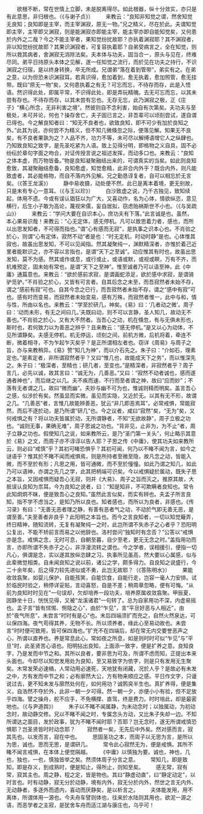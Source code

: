 <!-- { "loadSidebar": true } -->
　　欲根不断，常在世情上立脚，未是脱离得尽。如此根器，纵十分敛实，亦只是有此意思，非归根也。（《与谢子贞》）
　　来教云：“良知非知觉之谓，然舍知觉无良知；良知即是主宰，而主宰渊寂，原无一物。”兄之精义，尽在於此。夫谓知觉即主宰，主宰即又渊寂，则是能渊寂亦即能主宰，能主宰亦即自能知觉矣，又何患於内外之二哉？今之不能主宰者，果知觉纷扰故耶？亦执着渊寂耶？其不渊寂者，非以知觉纷扰故耶？其果识渊寂者，可复容执着耶？自弟受病言之，全在知觉，则所以救其病者，舍渊寂无消除法矣。夫本体与功夫，固当合一，原头与见在，终难尽同。弟平日持原头本体之见解，遂一任知觉之流行，而於见在功夫之持行，不识渊寂之归宿，是以终身转换，卒无所成。兄谓弟“落在着到管带”，弟实有之。在弟之意，以为但恐未识渊寂耳。若真识得，愈加着到，愈无执着，愈加照管，愈无挂带。既曰“原无一物”矣，又何患执着之有无？可忘而忘，不待存而存，此是入悟语。然识得此处，即属平常，不识得此处，即是弄玩精魄。去无可忘而忘，以其未尝有存也。不待存而存，以其未尝有忘也。无存无忘，此乃渊寂之极，正《庄子》“横心所念，无非利害之境”。然彼则自不念利害，始自有次第矣。夫功夫与至极处，未可并论，何也？操存舍亡，夫子固已言之，非吾辈可以顷刻尝试，遂自谓已得也。今之解良知者曰：“知无不良者也，欲致良知，即不可少有加於良知之外。”此其为说，亦何尝不为精义，但不知几微倏忽之际，便落见解。知果无不良矣，有不良者果孰为之？人品不齐，功力不等，未可尽以解缚语增它人之纵肆也。乃知致良知之致字，是先圣吃紧为人语。致上见得分明，即格物之义自具，固不必纷纭於章句字面之吻合，对证传授言说之祖述发挥，而动多口也。来教云：“良知之体本虚，而万物皆备。”物是良知凝聚融结出来的，可谓真实的当矣。如此则良知愈致，其凝聚融结愈备，良知愈虚，知觉愈精，此非合内外乎？既合内外，则凡能致虚者，其必能格物，而自不落内外见解。兄之勤恳谆复者，自可以相忘於无言矣。（《答王龙溪》）
　　静中易收摄，动处便不然，此已是离本着境，更无别故，只是未有专心一意耳。（《与王以珍》）
　　白沙致虚之说，乃千古独见，致知续起，体用不遗。今或有误认猖狂以为广大，又喜动作，名为心体，情欲纵恣，意见横行，后生小子敢为高论，蔑视宋儒，妄自居拟，窃虑贻祸斯世不小也。（《与吴疏山》）
　　来教云：“学问大要在自识本心，庶功夫有下落。”此言诚是也。虽然，本心果易识哉！来教云：“心无定体，感无停机。凡可以致思着力者，感也，而所以出思发知者，不可得而指也。”谓“心有感而无寂”，是执事之识本心也。不肖验之於心，则谓“心有定体，寂然不动”者是也：“时无定机，时动时静”是也。心体惟其寂也，故虽出思发知，不可以见闻指。然其凝聚纯一，渊默精深者，亦惟於着己近里者能默识之，亦不容以言指也，是谓“天下之至诚”。动应惟其有时也，故虽出思发知，莫不为感。然其或作或息，或行或止，或语或默，或视或瞑，万有不齐，而机难预定，固未始有常也，是谓“天下之至神”。惟至诚者乃可以语至神，此《中庸》通篇意也。来教云：“欲於感前求寂，是谓画蛇添足，欲於感中求寂，是谓骑驴觅驴。”不肖验之於心，又皆有可言者。自其后念之未至，而吾寂然者未始不存，谓之“感前有寂”可也。自其今念之已行，而吾寂然者未始不存，谓之“感中有寂”可也。感有时而变易，而寂然者未始变易，感有万殊，而寂然者惟一，此中与和，情与性，所由以名也。来教云：“学至於研几，神矣。《易》曰：‘几者动之微’。周子曰：‘动而未形，有无之间曰几。’夫既曰动，则不可以言静，圣人知几，故动无不善也。”不肖验之於心，又有大不然者。当吾心之动，机在倏忽，有与无俱未形也，斯时也，若何致力以为善恶之辨乎？且来教云：“感无停机。”是又以心为动体，不见所谓静矣。夫感无停机，机无停运，顷刻之间，前机方微，后机将着，牵连不断，微着相寻，不为乍起乍灭矣乎？是正所谓相左者也。窃详《周易》与周子之旨，亦与来教稍异。《易》赞“知几为神”，而以介石先之。朱子曰：“介如石，理素定也。”是素定者，非所谓寂然者乎？又曰“惟几也，故能成天下之务”，而以惟深先之。朱子曰：“极深者，至精也；研几者，至变也。”是精深者，非寂然者乎？周子言几，必先以诚，故其言曰：“诚无为，几善恶。”又曰：“寂然不动者诚也，感而遂通者神也”，而后继之以几。夫不疾而速、不行而至者谓之神，故曰“应而妙”；不落有无者谓之几，故曰“微而幽”。夫妙与幽不可为也，惟诚则精而明矣。盖言吾心之感，似涉於有矣。然虽显而实微，虽见而实隐，又近於无。以其有无不形，故谓之几。“几善恶”者，言惟几故能辨善恶，犹云“非几即恶焉耳”。必常戒惧，常能寂然，而后不逐於动，是乃所谓“研几”也。今之议者，咸曰“寂然”矣，“无为”矣，又何戒惧之有？将以功夫皆属於动，无所谓静者，不知“无欲故静”，周子立极之功也。“诚则无事，果确无难”，周子思诚之功也。“背非见，止非为，为不止”者，周子立静之功也。假使知几之说，如来教所云，是乃“圣门第一关头”，何止略示其意於《易》之文，而周子亦不谆谆以告人耶？子思之传《中庸》，使其功夫如来教所云，则必曰“戒慎”乎？其初可睹恐惧乎？其初可闻，何乃以不睹不闻为言，如今之谜语乎？惟其於不睹不闻而戒惧焉，则是所持者至微至隐，故凡念之动，皆能入微，而不至於有形；凡思之用，皆可通微，而不至於憧憧。如此乃谓之知几，如此乃可以语神，亦谓之先几之学，此其把柄端可识矣。今以戒惧疑於属动，既失子思之本旨，又因戒惧而疑吾心无寂，则并《大易》、周子之旨而灭之。推原其故，大抵误认良知为祟耳。今为良知之说者，曰：“知是知非，不可欺瞒者良知也。常令此知炯炯不昧，便是致吾心之良知。”虽然此言似矣，而实有辨也。夫孟子所言良知，指不学不虑当之，是知乃所以良也。知者感也，而所以为良者，非感也。《传习录》有曰：“无善无恶者理之静，有善有恶者气之动，不动於气即无善无恶，是谓至善。”夫至善者非良乎？此阳明之本旨也。而今之言良知者，一切以知觉簸弄，终日精神，随知流转，无复有凝聚纯一之时，此岂所谓不失赤子之心者乎？恐阳明公复出，不能不矫前言而易之以他辞也。洛村尝问“独知时有念否？”公答以“戒惧亦是念。戒惧之念，无时可息，自朝至暮，自少至老，更无无念之时。”盖指用功而言，亦即所谓不失赤子之心，非浮漫流转之谓也。今之学者，误相援引，便指一切凡心，俱谓是念，实以遂其放纵恣肆之习。执事所见虽高，然大要以心属感，似与此辈微觉相类。自未闻良知之说以前，诸公之学，颇多得力。自良知之说盛行，今二十余年矣，后之得力较先进似或不勇，此岂无故耶？（《答陈明水》）
　　果能收敛翕聚，如婴儿保护，自能孩笑，自能饮食，自能行走，岂容一毫人力安排。试於临民时验之，稍停详妥贴，言动喜怒，自是不差；稍周章忽略，便有可悔。“从前为良知时时见在”一句误却，欠却培养一段功夫，培养原属收敛翕聚。甲辰夏，因静坐十日，恍恍见得，又被“龙溪诸君”一句转了。总为自家用功不深，内虚易摇也。孟子言“皆有怵惕、恻隐之心”，由於“乍见”，言“平旦好恶与人相近”，由於“夜气所息”，未尝言“时时有是心”也。末后四端须扩而充之，自然火然泉达，可以保四海。夜气苟得其养，无物不长。所以须养者，缘此心至易动故也。未尝言“时时便可致用，皆可保四海也。”扩充不在四端后，却在常无内交要誉恶声之心，所谓以直养也。养是常息此心，常如夜之所息，如是则时时可似“乍见”与“平旦”时，此圣贤苦心语也。阳明拈出良知，上面添一致字，便是扩养之意。良知良字，乃是发而中节之和。其所以良者，要非思为可及，所谓不虑而知，正提出本来头面也。今却尽以知觉发用处为良知，至又易致字为依字，则是只有发用无生聚矣。木常发荣必速槁，人常动用必速死，天地犹有闭藏，况於人乎？是故必有未发之中，方有发而中节之和；必有廓然大公，方有物来顺应之感。平日作文字，只谩说过去，更不知未发与廓然处何在，如何用功？诚鹘突半生也。真扩养得，便是集义，自浩然不夺於外，此非一朝一夕可得。然一朝一夕，亦便小小有验，但不足放乎四海。譬之操舟，舵不应手，不免横撑、直驾，终是费力。时时培此，却是最密地也。（《与尹道舆》）
　　朱子以不睹不闻属静，为未动念时；以独属动，为初动念时，故动静交修。兄以不睹不闻之时，专属念头方动，又比朱子失却一边。不知所谓达之面目，发於政事，犹为不睹不闻时耶？否耶？岂无念时，遂无所谓戒慎恐惧耶？岂圣贤皆时时动念耶？
　　寂然者一矣，无先后中外矣。然对感而言，寂其先也。以发而言，寂在中也。
　　思固圣功之本，而周子以无思为言，是所以为思，诚也。思而无思，是谓研几。
　　常令此心寂然无为，便是戒惧。其所不睹不闻言戒惧，在本体上便觉隔越。
　　《中庸》以慎独为要。诚也，神也，几也，独也，一也，慎独皆举之矣。然须体周子分言之意。
　　常知几，即是致知，即是存义，到成熟时，便是知止，得所止，则知至矣。
　　感无常，寂有常，寂其主也。周之静，程之定，皆是物也。其曰“静虚动直”，曰“静定动定”，以时言也。时有动静，寂无分於动静，境有内外，寂无分於内外，然世之言无内外、无动静者，多逐外而遗内，喜动而厌静矣，是以析言之。
　　夫体能发用，用不离体，所谓体用一源也。今夫舟车譬则体也，往来於水陆则其用也，欲泥一源之语，而恶学者之主寂，是犹舍车舟而适江湖与康庄也，乌乎可！
